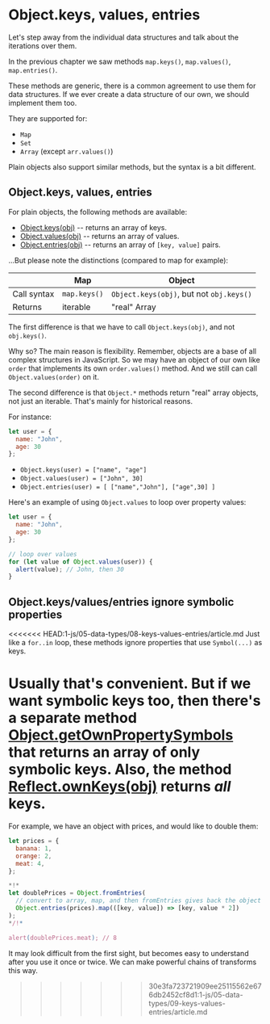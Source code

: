 
# Object.keys, values, entries

Let's step away from the individual data structures and talk about the iterations over them. 

In the previous chapter we saw methods `map.keys()`, `map.values()`, `map.entries()`.

These methods are generic, there is a common agreement to use them for data structures. If we ever create a data structure of our own, we should implement them too. 

They are supported for:

- `Map`
- `Set`
- `Array` (except `arr.values()`)

Plain objects also support similar methods, but the syntax is a bit different.

## Object.keys, values, entries

For plain objects, the following methods are available:

- [Object.keys(obj)](mdn:js/Object/keys) -- returns an array of keys.
- [Object.values(obj)](mdn:js/Object/values) -- returns an array of values.
- [Object.entries(obj)](mdn:js/Object/entries) -- returns an array of `[key, value]` pairs.

...But please note the distinctions (compared to map for example):

|             | Map              | Object       |
|-------------|------------------|--------------|
| Call syntax | `map.keys()`  | `Object.keys(obj)`, but not `obj.keys()` |
| Returns     | iterable    | "real" Array                     |

The first difference is that we have to call `Object.keys(obj)`, and not `obj.keys()`.

Why so? The main reason is flexibility. Remember, objects are a base of all complex structures in JavaScript. So we may have an object of our own like `order` that implements its own `order.values()` method. And we still can call `Object.values(order)` on it.

The second difference is that `Object.*` methods return "real" array objects, not just an iterable. That's mainly for historical reasons.

For instance:

```js
let user = {
  name: "John",
  age: 30
};
```

- `Object.keys(user) = ["name", "age"]`
- `Object.values(user) = ["John", 30]`
- `Object.entries(user) = [ ["name","John"], ["age",30] ]`

Here's an example of using `Object.values` to loop over property values:

```js run
let user = {
  name: "John",
  age: 30
};

// loop over values
for (let value of Object.values(user)) {
  alert(value); // John, then 30
}
```

## Object.keys/values/entries ignore symbolic properties

<<<<<<< HEAD:1-js/05-data-types/08-keys-values-entries/article.md
Just like a `for..in` loop, these methods ignore properties that use `Symbol(...)` as keys.

Usually that's convenient. But if we want symbolic keys too, then there's a separate method [Object.getOwnPropertySymbols](mdn:js/Object/getOwnPropertySymbols) that returns an array of only symbolic keys. Also, the method [Reflect.ownKeys(obj)](mdn:js/Reflect/ownKeys) returns *all* keys.
=======
For example, we have an object with prices, and would like to double them:

```js run
let prices = {
  banana: 1,
  orange: 2,
  meat: 4,
};

*!*
let doublePrices = Object.fromEntries(
  // convert to array, map, and then fromEntries gives back the object
  Object.entries(prices).map(([key, value]) => [key, value * 2])
);
*/!*

alert(doublePrices.meat); // 8
```   

It may look difficult from the first sight, but becomes easy to understand after you use it once or twice. We can make powerful chains of transforms this way. 
>>>>>>> 30e3fa723721909ee25115562e676db2452cf8d1:1-js/05-data-types/09-keys-values-entries/article.md
